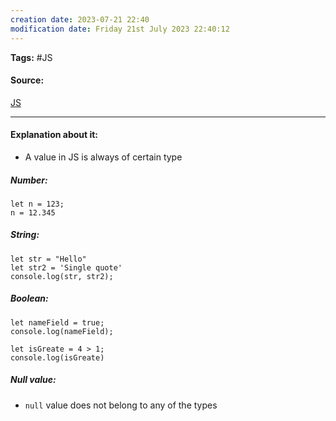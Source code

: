 ```yaml
---
creation date: 2023-07-21 22:40
modification date: Friday 21st July 2023 22:40:12
---
```


**Tags:** #JS 

#### Source:
[JS](https://javascript.info/types)

--------------------------------------

#### Explanation about it:

* A value in JS is always of certain type

##### Number:
```
let n = 123;
n = 12.345
```

##### String:
```
let str = "Hello"
let str2 = 'Single quote'
console.log(str, str2);
```

##### Boolean:
```
let nameField = true;
console.log(nameField);

let isGreate = 4 > 1;
console.log(isGreate)
```

##### Null value:

* `null` value does not belong to any of the types 

```

```